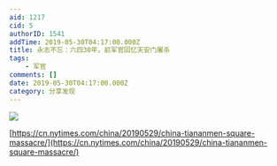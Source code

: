 ```yaml
---
aid: 1217
cid: 5
authorID: 1541
addTime: 2019-05-30T04:17:00.000Z
title: 永志不忘：六四30年，前军官回忆天安门屠杀
tags:
    - 军官
comments: []
date: 2019-05-30T04:17:00.000Z
category: 分享发现
---
```


![](https://telegra.ph/file/153fddfd0cb3f188ae406.png)

[https://cn.nytimes.com/china/20190529/china-tiananmen-square-massacre/](https://cn.nytimes.com/china/20190529/china-tiananmen-square-massacre/)
